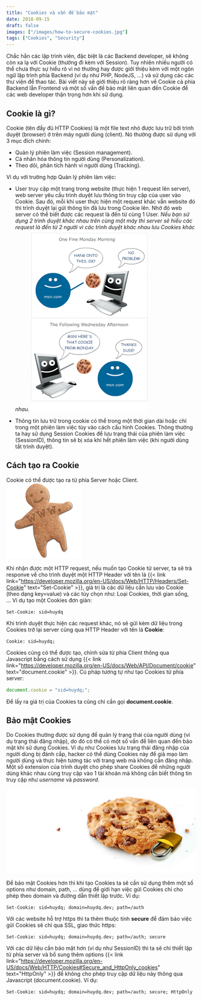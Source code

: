 ```yaml
---
title: "Cookies và vấn đề bảo mật"
date: 2018-09-15
draft: false
images: ["/images/how-to-secure-cookies.jpg"]
tags: ["Cookies", "Security"]
---
```


Chắc hẳn các lập trình viên, đặc biệt là các Backend developer, sẽ không còn xa lạ với Cookie (thường đi kèm với Session). Tuy nhiên nhiều người có thể chưa thực sự hiểu rõ vì nó thường hay được giới thiệu kèm với một ngôn ngữ lập trình phía Backend (ví dụ như PHP, NodeJS, ...) và sử dụng các các thư viện để thao tác. Bài viết này sẽ giới thiệu rõ ràng hơn về Cookie cả phía Backend lẫn Frontend và một số vấn đề bảo mật liên quan đến Cookie để các web developer thận trọng hơn khi sử dụng.

## Cookie là gì?

Cookie (tên đầy đủ HTTP Cookies) là một file text nhỏ được lưu trữ bởi trình duyệt (browser) ở trên máy người dùng (client). Nó thường được sử dụng với 3 mục đích chính:

- Quản lý phiên làm việc (Session management).
- Cá nhân hóa thông tin người dùng (Personalization).
- Theo dõi, phân tích hành vi người dùng (Tracking).

Ví dụ với trường hợp Quản lý phiên làm việc:

- User truy cập một trang trong website (thực hiện 1 request lên server), web server yêu cầu trình duyệt lưu thông tin truy cập của user vào Cookie. Sau đó, mỗi khi user thực hiện một request khác vẫn website đó thì trình duyệt lại gửi thông tin đã lưu trong Cookie lên. Nhờ đó web server có thể biết được các request là đến từ cùng 1 User. _Nếu bạn sử dụng 2 trình duyệt khác nhau trên cùng một máy thì server sẽ hiểu các request là đến từ 2 người vì các trình duyệt khác nhau lưu Cookies khác nhau_.
  ![Cookies for MSN](/images/cookie-for-msn.gif)

- Thông tin lưu trữ trong cookie có thể trong một thời gian dài hoặc chỉ trong một phiên làm việc tùy vào cách cấu hình Cookies. Thông thường ta hay sử dụng Session Cookies để lưu trạng thái của phiên làm việc (SessionID), thông tin sẽ bị xóa khi hết phiên làm việc (khi người dùng tắt trình duyệt).

## Cách tạo ra Cookie

Cookie có thể được tạo ra từ phía Server hoặc Client. 
![How to create cookies](/images/cookie-ch.jpg)

Khi nhận được một HTTP request, nếu muốn tạo Cookie từ server, ta sẽ trả responve về cho trình duyệt một HTTP Header với tên là {{< link link="https://developer.mozilla.org/en-US/docs/Web/HTTP/Headers/Set-Cookie" text="Set-Cookie" >}}, giá trị là các dữ liệu cần lưu vào Cookie (theo dạng key=value) và các tùy chọn như: Loại Cookies, thời gian sống, ... Ví dụ tạo một Cookies đơn giản:

```
Set-Cookie: sid=huydq
```

Khi trình duyệt thực hiện các request khác, nó sẽ gửi kèm dữ liệu trong Cookies trở lại server cũng qua HTTP Header với tên là **Cookie**:

```
Cookie: sid=huydq;
```

Cookies cũng có thể được tạo, chỉnh sửa từ phía Client thông qua Javascript bằng cách sử dụng {{< link link="https://developer.mozilla.org/en-US/docs/Web/API/Document/cookie" text="document.cookie" >}}. Cú pháp tương tự như tạo Cookies từ phía server:

```javascript
document.cookie = "sid=huydq;";
```

Để lấy ra giá trị của Cookies ta cũng chỉ cần gọi **document.cookie**.

## Bảo mật Cookies

Do Cookies thường được sử dụng để quản lý trạng thái của người dùng (ví dụ trạng thái đăng nhập), do đó có thể có một số vấn đề liên quan đến bảo mật khi sử dụng Cookies. Ví dụ như Cookies lưu trạng thái đăng nhập của người dùng bị đánh cắp, hacker có thể dùng Cookies này để giả mạo làm người dùng và thực hiện tương tác với trang web mà không cần đăng nhập. Một số extension của trình duyệt cho phép share Cookies để những người dùng khác nhau cùng truy cập vào 1 tài khoản mà không cần biết thông tin truy cập như _username_ và _password_.

![Secure cookies](/images/how-to-secure-cookies.jpg)

Để bảo mật Cookies hơn thì khi tạo Cookies ta sẽ cần sử dụng thêm một số options như domain, path, ... dùng để giới hạn việc gửi Cookies chỉ cho phép theo domain và đường dẫn thiết lập trước. Ví dụ:

```
Set-Cookie: sid=huydq; domain=huydq.dev; path=/auth
```

Với các website hỗ trợ https thì ta thêm thuộc tính **secure** để đảm bảo việc gửi Cookies sẽ chỉ qua SSL, giao thức https:

```
Set-Cookie: sid=huydq; domain=huydq.dev; path=/auth; secure
```

Với các dữ liệu cần bảo mật hơn (ví dụ như SessionID) thì ta sẽ chỉ thiết lập từ phía server và bổ sung thêm options {{< link link="https://developer.mozilla.org/en-US/docs/Web/HTTP/Cookies#Secure_and_HttpOnly_cookies" text="HttpOnly" >}} để không cho phép truy cập dữ liệu này thông qua Javascript (document.cookie). Ví dụ:

```
Set-Cookie: sid=huydq; domain=huydq.dev; path=/auth; secure; HttpOnly
```
